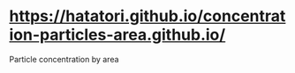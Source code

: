# https://hatatori.github.io/concentration-particles-area.github.io/
Particle concentration by area

